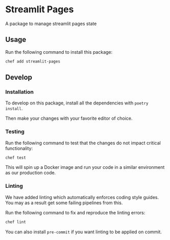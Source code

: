 # Streamlit Pages

A package to manage streamlit pages state

## Usage
Run the following command to install this package:

```bash
chef add streamlit-pages
```

## Develop

### Installation
To develop on this package, install all the dependencies with `poetry install`.

Then make your changes with your favorite editor of choice.


### Testing
Run the following command to test that the changes do not impact critical functionality:

```bash
chef test
```
This will spin up a Docker image and run your code in a similar environment as our production code.

### Linting
We have added linting which automatically enforces coding style guides.
You may as a result get some failing pipelines from this.

Run the following command to fix and reproduce the linting errors:

```bash
chef lint
```

You can also install `pre-commit` if you want linting to be applied on commit.
